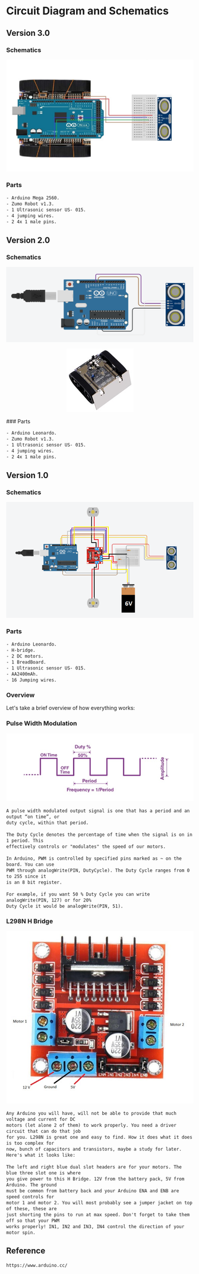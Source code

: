 # Circuit Diagram and Schematics

## Version 3.0

### Schematics

![Alt text](../images/CircuitDiagramVersionTrois.jpg)

### Parts

```
- Arduino Mega 2560.
- Zumo Robot v1.3.
- 1 Ultrasonic sensor US- 015.
- 4 jumping wires.
- 2 4x 1 male pins.
```

## Version 2.0

### Schematics

![Alt text](../images/CircuitDiagramV2.png)
<p align="center">
<img src="../images/zumoRobot.jpg"/>
</p>
### Parts

```
- Arduino Leonardo.
- Zumo Robot v1.3.
- 1 Ultrasonic sensor US- 015.
- 4 jumping wires.
- 2 4x 1 male pins.
```

## Version 1.0

### Schematics

![Alt text](../images/CircuitDiagram.png)

### Parts

```
- Arduino Leonardo.
- H-bridge.
- 2 DC motors.
- 1 BreadBoard.
- 1 Ultrasonic sensor US- 015.
- AA2400mAh.
- 16 Jumping wires.
```

### Overview

Let's take a brief overview of how everything works:

### Pulse Width Modulation

![Alt text](../images/pmw.jpg)

```
A pulse width modulated output signal is one that has a period and an output “on time”, or
duty cycle, within that period.

The Duty Cycle denotes the percentage of time when the signal is on in 1 period. This
effectively controls or "modulates" the speed of our motors.

In Arduino, PWM is controlled by specified pins marked as ~ on the board. You can use
PWM through analogWrite(PIN, DutyCycle). The Duty Cycle ranges from 0 to 255 since it
is an 8 bit register.

For example, if you want 50 % Duty Cycle you can write analogWrite(PIN, 127) or for 20%
Duty Cycle it would be analogWrite(PIN, 51).
```

### L298N H Bridge

![Alt text](../images/H-BridgeL298N.jpg)

```
Any Arduino you will have, will not be able to provide that much voltage and current for DC
motors (let alone 2 of them) to work properly. You need a driver circuit that can do that job
for you. L298N is great one and easy to find. How it does what it does is too complex for
now, bunch of capacitors and transistors, maybe a study for later. Here's what it looks like:

The left and right blue dual slot headers are for your motors. The blue three slot one is where
you give power to this H Bridge. 12V from the battery pack, 5V from Arduino. The ground
must be common from battery back and your Arduino ENA and ENB are speed controls for
motor 1 and motor 2. You will most probably see a jumper jacket on top of these, these are
just shorting the pins to run at max speed. Don't forget to take them off so that your PWM
works properly! IN1, IN2 and IN3, IN4 control the direction of your motor spin.
```

## Reference
```
https://www.arduino.cc/
```